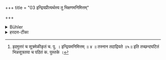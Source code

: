 +++
title = "03 इन्द्रियप्रीत्यर्थस्य तु भिक्षणमनिमित्तम्"

+++

<details><summary>Bühler</summary>

3. But if persons ask for alms for the sake of sensual gratification, that is improper; he shall not take heed of that.
</details>

<details><summary>हरदत्त-टीका</summary>

## सूत्रम्
[^४]इन्द्रियप्रीत्यर्थस्य तु भिक्षणमनिमित्तम् ॥ ३ ॥  
### टिप्पनी
इन्द्रियद्वारा आत्मनः प्रीतिरिन्द्रियप्रीतिः । तामर्थयमानो यो भिक्षते स्रक्चन्दनादि तन्मूल्यं वा । तद्भिक्षणं नियमेन दानस्य निमित्तं न भवति ॥३॥  

[^४]:

    इदमुत्तरं च सूत्रमेकीकृतं च. पु. । इन्द्रियमनिमित्तम् ॥ ४ ॥ तस्नान तदाद्रियते ॥५॥ इति तच्छन्दघटितं भिन्नसूत्रतया च पठितं क. पुस्तके ।
</details>
